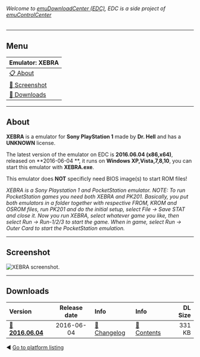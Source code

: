 ###### Welcome to [emuDownloadCenter (EDC)](https://github.com/PhoenixInteractiveNL/emuDownloadCenter/wiki/), EDC is a side project of [emuControlCenter](https://github.com/PhoenixInteractiveNL/emuControlCenter/wiki/)
***
## Menu
| **Emulator: XEBRA** |
|:---------|
| [:clipboard: About](#about) |
| [:sunrise: Screenshot](#screenshot) |
| [:floppy_disk: Downloads](#downloads) |
***
## About
**XEBRA** is a emulator for **Sony PlayStation 1** made by **Dr. Hell** and has a **UNKNOWN** license.

The latest version of the emulator on EDC is **2016.06.04 (x86,x64)**, released on **2016-06-04 **, it runs on **Windows XP,Vista,7,8,10**, you can start this emulator with **XEBRA.exe**.

This emulator does **NOT** specificly need BIOS image(s) to start ROM files!

_XEBRA is a Sony Playstation 1 and PocketStation emulator. NOTE: To run PocketStation games you need both XEBRA and PK201. Basically, you put both emulators in a folder together with respective FROM, KROM and OSROM files, run PK201 and do the initial setup, select File -> Save STAT and close it. Now you run XEBRA, select whatever game you like, then select Run -> Run-1/2/3 to start the game. When in game, select Run -> Outer Card to start the PocketStation emulation._
***
## Screenshot
![](https://raw.githubusercontent.com/PhoenixInteractiveNL/emuDownloadCenter/master/hooks/xebra/screen.jpg "XEBRA screenshot.")
***
## Downloads
| Version  | Release date  | Info       | Info       | DL Size    |
|:---------|:-------------:|:-----------|:-----------|-----------:|
| [:floppy_disk: **2016.06.04**](https://github.com/PhoenixInteractiveNL/edc-repo0005/raw/master/xebra/2016.06.04.7z) | 2016-06-04 | [:page_facing_up: Changelog](https://github.com/PhoenixInteractiveNL/edc-repo0005/blob/master/xebra/2016.06.04_changelog.txt) | [:mag_right: Contents](https://github.com/PhoenixInteractiveNL/edc-repo0005/blob/master/xebra/2016.06.04_contents.txt) | 331 KB |

:arrow_backward: [Go to platform listing](https://github.com/PhoenixInteractiveNL/emuDownloadCenter/wiki/EDC-Platform-List)

